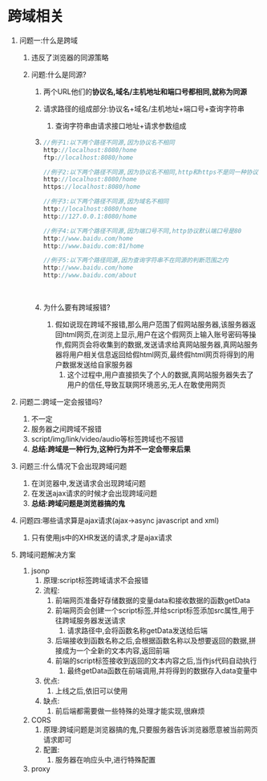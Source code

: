 #  跨域相关

1. 问题一:什么是跨域

   1. 违反了浏览器的同源策略

   2. 问题:什么是同源?

      1. 两个URL他们的**协议名,域名/主机地址和端口号都相同,就称为同源**

      2. 请求路径的组成部分:协议名+域名/主机地址+端口号+查询字符串

         1. 查询字符串由请求接口地址+请求参数组成

      3. ```javascript
         //例子1:以下两个路径不同源,因为协议名不相同
         http://localhost:8080/home
         ftp://localhost:8080/home

         //例子2:以下两个路径不同源,因为协议名不相同,http和https不是同一种协议
         http://localhost:8080/home
         https://localhost:8080/home

         //例子3:以下两个路径不同源,因为域名不相同
         http://localhost:8080/home
         http://127.0.0.1:8080/home

         //例子4:以下两个路径不同源,因为端口号不同,http协议默认端口号是80
         http://www.baidu.com/home
         http://www.baidu.com:81/home

         //例子5:以下两个路径同源,因为查询字符串不在同源的判断范围之内
         http://www.baidu.com/home
         http://www.baidu.com/about
         ```

         ​

      4. 为什么要有跨域报错?

         1. 假如说现在跨域不报错,那么用户范围了假网站服务器,该服务器返回html网页,在浏览上显示,用户在这个假网页上输入账号密码等操作,假网页会将收集到的数据,发送请求给真网站服务器,真网站服务器将用户相关信息返回给假html网页,最终假html网页将得到的用户数据发送给自家服务器
            1. 这个过程中,用户直接损失了个人的数据,真网站服务器失去了用户的信任,导致互联网环境恶劣,无人在敢使用网页

2. 问题二:跨域一定会报错吗?

   1. 不一定
   2. 服务器之间跨域不报错
   3. script/img/link/video/audio等标签跨域也不报错
   4. **总结:跨域是一种行为,这种行为并不一定会带来后果**

3. 问题三:什么情况下会出现跨域问题

   1. 在浏览器中,发送请求会出现跨域问题
   2. 在发送ajax请求的时候才会出现跨域问题
   3. **总结:跨域问题是浏览器搞的鬼**

4. 问题四:哪些请求算是ajax请求(ajax->async javascript and xml)

   1. 只有使用js中的XHR发送的请求,才是ajax请求

5. 跨域问题解决方案

   1. jsonp
      1. 原理:script标签跨域请求不会报错
      2. 流程:
         1. 前端网页准备好存储数据的变量data和接收数据的函数getData
         2. 前端网页会创建一个script标签,并给script标签添加src属性,用于往跨域服务器发送请求
            1. 请求路径中,会将函数名称getData发送给后端
         3. 后端接收到函数名称之后,会根据函数名称以及想要返回的数据,拼接成为一个全新的文本内容,返回前端
         4. 前端的script标签接收到返回的文本内容之后,当作js代码自动执行
            1. 最终getData函数在前端调用,并将得到的数据存入data变量中
      3. 优点:
         1. 上线之后,依旧可以使用
      4. 缺点:
         1. 前后端都需要做一些特殊的处理才能实现,很麻烦
   2. CORS
      1. 原理:跨域问题是浏览器搞的鬼,只要服务器告诉浏览器愿意被当前网页请求即可
      2. 配置:
         1. 服务器在响应头中,进行特殊配置
   3. proxy


